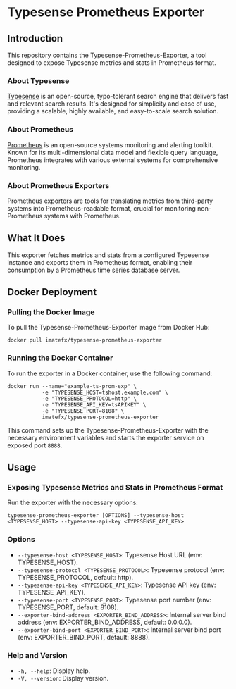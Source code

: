 # Typesense Prometheus Exporter

## Introduction

This repository contains the Typesense-Prometheus-Exporter, a tool designed to expose Typesense metrics and stats in Prometheus format.

### About Typesense

[Typesense](https://typesense.org) is an open-source, typo-tolerant search engine that delivers fast and relevant search results. It's designed for simplicity and ease of use, providing a scalable, highly available, and easy-to-scale search solution.

### About Prometheus

[Prometheus](https://prometheus.io/) is an open-source systems monitoring and alerting toolkit. Known for its multi-dimensional data model and flexible query language, Prometheus integrates with various external systems for comprehensive monitoring.

### About Prometheus Exporters

Prometheus exporters are tools for translating metrics from third-party systems into Prometheus-readable format, crucial for monitoring non-Prometheus systems with Prometheus.

## What It Does

This exporter fetches metrics and stats from a configured Typesense instance and exports them in Prometheus format, enabling their consumption by a Prometheus time series database server.

## Docker Deployment

### Pulling the Docker Image

To pull the Typesense-Prometheus-Exporter image from Docker Hub:

```
docker pull imatefx/typesense-prometheus-exporter
```

### Running the Docker Container

To run the exporter in a Docker container, use the following command:

```
docker run --name="example-ts-prom-exp" \
           -e "TYPESENSE_HOST=tshost.example.com" \
           -e "TYPESENSE_PROTOCOL=http" \
           -e "TYPESENSE_API_KEY=tsAPIKEY" \
           -e "TYPESENSE_PORT=8108" \
           imatefx/typesense-prometheus-exporter
```

This command sets up the Typesense-Prometheus-Exporter with the necessary environment variables and starts the exporter service on exposed port `8888`.


## Usage

### Exposing Typesense Metrics and Stats in Prometheus Format

Run the exporter with the necessary options:

```
typesense-prometheus-exporter [OPTIONS] --typesense-host <TYPESENSE_HOST> --typesense-api-key <TYPESENSE_API_KEY>
```

### Options

- `--typesense-host <TYPESENSE_HOST>`: Typesense Host URL (env: TYPESENSE_HOST).
- `--typesense-protocol <TYPESENSE_PROTOCOL>`: Typesense protocol (env: TYPESENSE_PROTOCOL, default: http).
- `--typesense-api-key <TYPESENSE_API_KEY>`: Typesense API key (env: TYPESENSE_API_KEY).
- `--typesense-port <TYPESENSE_PORT>`: Typesense port number (env: TYPESENSE_PORT, default: 8108).
- `--exporter-bind-address <EXPORTER_BIND_ADDRESS>`: Internal server bind address (env: EXPORTER_BIND_ADDRESS, default: 0.0.0.0).
- `--exporter-bind-port <EXPORTER_BIND_PORT>`: Internal server bind port (env: EXPORTER_BIND_PORT, default: 8888).

### Help and Version

- `-h, --help`: Display help.
- `-V, --version`: Display version.
